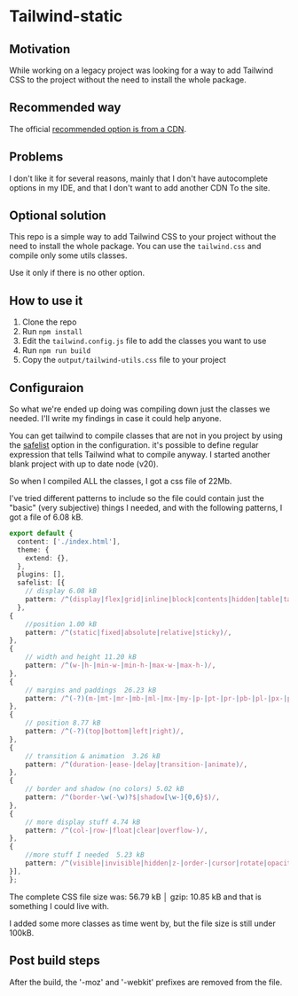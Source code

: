 # Tailwind-static


## Motivation
While  working on a legacy project was looking for a way to add Tailwind CSS to the project without the need to install the whole package.

## Recommended way

The official  [recommended option is from a CDN](https://tailwindcss.com/docs/installation/play-cdn).


## Problems

I don't like it for several reasons, mainly that I don't have autocomplete options in my IDE, and that I don't want to add another CDN To the site.

## Optional solution

This repo is a simple way to add Tailwind CSS to your project without the need to install the whole package.
You can use the `tailwind.css` and compile only some utils classes. 

Use it only if there is no other option.

## How to use it

1. Clone the repo
2. Run `npm install`
3. Edit the `tailwind.config.js` file to add the classes you want to use 
4. Run `npm run build`
5. Copy the `output/tailwind-utils.css` file to your project

## Configuraion

So what we're ended up doing was compiling down just the classes we needed. 
I'll write my findings in case it could help anyone.

You can get tailwind to compile classes that are not in you project by using the [safelist](https://tailwindcss.com/docs/content-configuration#using-regular-expressions) option in the configuration.
it's possible to define regular expression that tells Tailwind what to compile anyway. I started another blank project with up to date node (v20).

So when I compiled ALL the classes, I got a css file of 22Mb.

I've tried different patterns to include so the file could contain just the "basic" 
(very subjective) things I needed, and with the following patterns, I got a file of 6.08 kB.

```typescript
export default {
  content: ['./index.html'],
  theme: {
    extend: {},
  }, 
  plugins: [], 
  safelist: [{
    // display 6.08 kB
    pattern: /^(display|flex|grid|inline|block|contents|hidden|table|table-row|table-cell|flow-root|inline-block|inline-flex|inline-grid)/,
  }, 
{
    //position 1.00 kB
    pattern: /^(static|fixed|absolute|relative|sticky)/,
}, 
{
    // width and height 11.20 kB
    pattern: /^(w-|h-|min-w-|min-h-|max-w-|max-h-)/,
}, 
{
    // margins and paddings  26.23 kB
    pattern: /^(-?)(m-|mt-|mr-|mb-|ml-|mx-|my-|p-|pt-|pr-|pb-|pl-|px-|py-)/,
}, 
{
    // position 8.77 kB
    pattern: /^(-?)(top|bottom|left|right)/,
}, 
{
    // transition & animation  3.26 kB
    pattern: /^(duration-|ease-|delay|transition-|animate)/,
}, 
{
    // border and shadow (no colors) 5.02 kB
    pattern: /^(border-\w(-\w)?$|shadow[\w-]{0,6}$)/,
}, 
{
    // more display stuff 4.74 kB
    pattern: /^(col-|row-|float|clear|overflow-)/,
}, 
{
    //more stuff I needed  5.23 kB
    pattern: /^(visible|invisible|hidden|z-|order-|cursor|rotate|opacity)/,
}],
};
```
The complete CSS file size was: 56.79 kB │ gzip: 10.85 kB and that is something I could live with.

I added some more classes as time went by, but the file size is still under 100kB.

## Post build steps

After the build, the '-moz' and '-webkit' prefixes are removed from the file.

